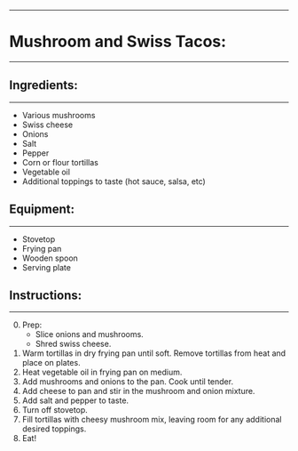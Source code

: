 ------------------------------------------------------------------
# Mushroom and Swiss Tacos:
------------------------------------------------------------------

## Ingredients:
-------------------
* Various mushrooms
* Swiss cheese
* Onions
* Salt
* Pepper
* Corn or flour tortillas
* Vegetable oil
* Additional toppings to taste (hot sauce, salsa, etc)

## Equipment:
------------------
* Stovetop
* Frying pan
* Wooden spoon
* Serving plate

## Instructions:
-------------------
0. Prep:
   * Slice onions and mushrooms.
   * Shred swiss cheese.
1. Warm tortillas in dry frying pan until soft. Remove tortillas from heat and place on plates.
2. Heat vegetable oil in frying pan on medium.
3. Add mushrooms and onions to the pan. Cook until tender.
4. Add cheese to pan and stir in the mushroom and onion mixture.
5. Add salt and pepper to taste.
6. Turn off stovetop.
7. Fill tortillas with cheesy mushroom mix, leaving room for any additional desired toppings.
8. Eat!

